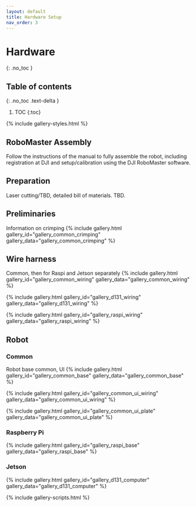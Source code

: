 ```yaml
---
layout: default
title: Hardware Setup
nav_order: 3
---
```


# Hardware
{: .no_toc }

## Table of contents
{: .no_toc .text-delta }

1. TOC
{:toc}

{% include gallery-styles.html %}

## RoboMaster Assembly
Follow the instructions of the manual to fully assemble the robot, including registration at DJI and setup/calibration using the DJI RoboMaster software.

## Preparation
Laser cutting/TBD, detailed bill of materials. TBD.

## Preliminaries
Information on crimping
{% include gallery.html gallery_id="gallery_common_crimping" gallery_data="gallery_common_crimping" %}

## Wire harness

Common, then for Raspi and Jetson separately
{% include gallery.html gallery_id="gallery_common_wiring" gallery_data="gallery_common_wiring" %}

{% include gallery.html gallery_id="gallery_d131_wiring" gallery_data="gallery_d131_wiring" %}

{% include gallery.html gallery_id="gallery_raspi_wiring" gallery_data="gallery_raspi_wiring" %}

## Robot

### Common
Robot base common, UI
{% include gallery.html gallery_id="gallery_common_base" gallery_data="gallery_common_base" %}

{% include gallery.html gallery_id="gallery_common_ui_wiring" gallery_data="gallery_common_ui_wiring" %}

{% include gallery.html gallery_id="gallery_common_ui_plate" gallery_data="gallery_common_ui_plate" %}

### Raspberry Pi
{% include gallery.html gallery_id="gallery_raspi_base" gallery_data="gallery_raspi_base" %}

### Jetson
{% include gallery.html gallery_id="gallery_d131_computer" gallery_data="gallery_d131_computer" %}


{% include gallery-scripts.html %}
